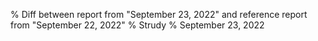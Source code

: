 % Diff between report from "September 23, 2022" and reference report from "September 22, 2022"
% Strudy
% September 23, 2022


